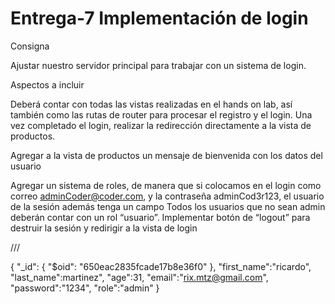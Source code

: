 # Entrega-7 Implementación de login

Consigna

Ajustar nuestro servidor principal para trabajar con un sistema de login.

Aspectos a incluir

Deberá contar con todas las vistas realizadas en el hands on lab, así también como las rutas de router para procesar el registro y el login. 
Una vez completado el login, realizar la redirección directamente a la vista de productos.

Agregar a la vista de productos un mensaje de bienvenida con los datos del usuario

Agregar un sistema de roles, de manera que si colocamos en el login como correo adminCoder@coder.com, y la contraseña adminCod3r123, el usuario de la sesión además tenga un campo 
Todos los usuarios que no sean admin deberán contar con un rol “usuario”.
Implementar botón de “logout” para destruir la sesión y redirigir a la vista de login

///


{
  "_id": {
    "$oid": "650eac2835fcade17b8e36f0"
  },
  "first_name":"ricardo",
  "last_name":martinez",
  "age":31,
  "email":"rix.mtz@gmail.com",
  "password":"1234",
  "role":"admin"
}
